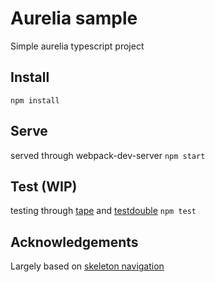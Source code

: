 # Aurelia sample
Simple aurelia typescript project

## Install
```npm install```

## Serve
served through webpack-dev-server
```npm start```

## Test (WIP)
testing through [tape](https://github.com/substack/tape) and [testdouble](https://github.com/testdouble/testdouble.js)
```npm test```


## Acknowledgements
Largely based on [skeleton navigation](https://github.com/aurelia/skeleton-navigation/blob/master/skeleton-typescript-webpack)
